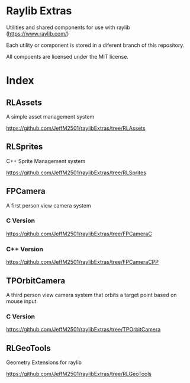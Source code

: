 # Raylib Extras
Utilities and shared components for use with raylib (https://www.raylib.com/)

Each utility or component is stored in a diferent branch of this repository.

All compoents are licensed under the MIT license.

# Index

## RLAssets
A simple asset management system

https://github.com/JeffM2501/raylibExtras/tree/RLAssets

## RLSprites
C++ Sprite Management system

https://github.com/JeffM2501/raylibExtras/tree/RLSprites

## FPCamera
A first person view camera system
### C Version
https://github.com/JeffM2501/raylibExtras/tree/FPCameraC

### C++ Version
https://github.com/JeffM2501/raylibExtras/tree/FPCameraCPP

## TPOrbitCamera
A third person view camera system that orbits a target point based on mouse input
### C Version
https://github.com/JeffM2501/raylibExtras/tree/TPOrbitCamera

## RLGeoTools
Geometry Extensions for raylib

https://github.com/JeffM2501/raylibExtras/tree/RLGeoTools
